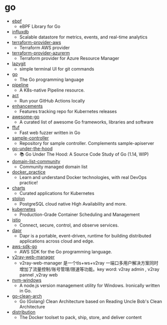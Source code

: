 # go
- [ebpf](https://github.com/cilium/ebpf)
  - eBPF Library for Go
- [influxdb](https://github.com/influxdata/influxdb)
  - Scalable datastore for metrics, events, and real-time analytics
- [terraform-provider-aws](https://github.com/terraform-providers/terraform-provider-aws)
  - Terraform AWS provider
- [terraform-provider-azurerm](https://github.com/terraform-providers/terraform-provider-azurerm)
  - Terraform provider for Azure Resource Manager
- [lazygit](https://github.com/jesseduffield/lazygit)
  - simple terminal UI for git commands
- [go](https://github.com/golang/go)
  - The Go programming language
- [pipeline](https://github.com/tektoncd/pipeline)
  - A K8s-native Pipeline resource.
- [act](https://github.com/nektos/act)
  - Run your GitHub Actions locally
- [enhancements](https://github.com/kubernetes/enhancements)
  - Features tracking repo for Kubernetes releases
- [awesome-go](https://github.com/avelino/awesome-go)
  - A curated list of awesome Go frameworks, libraries and software
- [ffuf](https://github.com/ffuf/ffuf)
  - Fast web fuzzer written in Go
- [sample-controller](https://github.com/kubernetes/sample-controller)
  - Repository for sample controller. Complements sample-apiserver
- [go-under-the-hood](https://github.com/changkun/go-under-the-hood)
  - 📚 Go Under The Hood: A Source Code Study of Go (1.14, WIP)
- [domain-list-community](https://github.com/v2ray/domain-list-community)
  - Community managed domain list
- [docker_practice](https://github.com/yeasy/docker_practice)
  - Learn and understand Docker technologies, with real DevOps practice!
- [charts](https://github.com/helm/charts)
  - Curated applications for Kubernetes
- [stolon](https://github.com/sorintlab/stolon)
  - PostgreSQL cloud native High Availability and more.
- [kubernetes](https://github.com/kubernetes/kubernetes)
  - Production-Grade Container Scheduling and Management
- [istio](https://github.com/istio/istio)
  - Connect, secure, control, and observe services.
- [dapr](https://github.com/dapr/dapr)
  - Dapr is a portable, event-driven, runtime for building distributed applications across cloud and edge.
- [aws-sdk-go](https://github.com/aws/aws-sdk-go)
  - AWS SDK for the Go programming language.
- [v2ray-web-manager](https://github.com/master-coder-ll/v2ray-web-manager)
  - v2ray-web-manager 是一个tls+ws+v2ray 一端口多用户解决方案同时增加了流量控制/账号管理/限速等功能。key word: v2ray admin , v2ray pannel ,v2ray web
- [nvm-windows](https://github.com/coreybutler/nvm-windows)
  - A node.js version management utility for Windows. Ironically written in Go.
- [go-clean-arch](https://github.com/bxcodec/go-clean-arch)
  - Go (Golang) Clean Architecture based on Reading Uncle Bob's Clean Architecture
- [distribution](https://github.com/docker/distribution)
  - The Docker toolset to pack, ship, store, and deliver content
